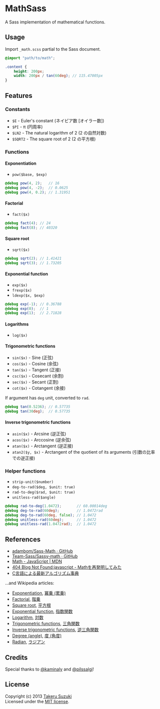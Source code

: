 # MathSass

A Sass implementation of mathematical functions.


## Usage

Import `_math.scss` partial to the Sass document.

```scss
@import "path/to/math";

.content {
    height: 200px;
    width: 200px / tan(60deg); // 115.47005px
}
```

## Features


### Constants

* `$E` - Euler's constant (ネイピア数 [オイラー数])
* `$PI` - π (円周率)
* `$LN2` - The natural logarithm of 2 (2 の自然対数)
* `$SQRT2` - The square root of 2 (2 の平方根)


### Functions


#### Exponentiation

* `pow($base, $exp)`

```scss
@debug pow(4, 2);   // 16
@debug pow(4, -2);  // 0.0625
@debug pow(4, 0.2); // 1.31951
```


#### Factorial

* `fact($x)`

```scss
@debug fact(4); // 24
@debug fact(8); // 40320
```


#### Square root

* `sqrt($x)`

```scss
@debug sqrt(2); // 1.41421
@debug sqrt(3); // 1.73205
```


#### Exponential function

* `exp($x)`
* `frexp($x)`
* `ldexp($x, $exp)`

```scss
@debug exp(-1); // 0.36788
@debug exp(0);  // 1
@debug exp(1);  // 2.71828
```


#### Logarithms

* `log($x)`


#### Trigonometric functions

* `sin($x)` - Sine (正弦)
* `cos($x)` - Cosine (余弦)
* `tan($x)` - Tangent (正接)
* `csc($x)` - Cosecant (余割)
* `sec($x)` - Secant (正割)
* `cot($x)` - Cotangent (余接)

If argument has `deg` unit, converted to `rad`.

```scss
@debug tan(0.5236); // 0.57735
@debug tan(30deg);  // 0.57735
```


#### Inverse trigonometric functions

* `asin($x)` - Arcsine (逆正弦)
* `acos($x)` - Arccosine (逆余弦)
* `atan($x)` - Arctangent (逆正接)
* `atan2($y, $x)` - Arctangent of the quotient of its arguments (引数の比率での逆正接)


### Helper functions

* `strip-unit($number)`
* `deg-to-rad($deg, $unit: true)`
* `rad-to-deg($rad, $unit: true)`
* `unitless-rad($angle)`

```scss
@debug rad-to-deg(1.0472);       // 60.00014deg
@debug deg-to-rad(60deg);        // 1.0472rad
@debug deg-to-rad(60deg, false); // 1.0472
@debug unitless-rad(60deg);      // 1.0472
@debug unitless-rad(1.0472rad);  // 1.0472
```


## References

* [adambom/Sass-Math · GitHub](https://github.com/adambom/Sass-Math)
* [Team-Sass/Sassy-math · GitHub](https://github.com/Team-Sass/Sassy-math)
* [Math - JavaScript | MDN](https://developer.mozilla.org/docs/JavaScript/Reference/Global_Objects/Math)
* [404 Blog Not Found:javascript - Mathを再発明してみた](http://blog.livedoor.jp/dankogai/archives/51518565.html)
* [C言語による最新アルゴリズム事典](http://www.amazon.co.jp/dp/4874084141?tag=terkel-22)

…and Wikipedia articles:

* [Exponentiation](http://en.wikipedia.org/wiki/Exponentiation), [冪乗 (累乗)](http://ja.wikipedia.org/wiki/%E5%86%AA%E4%B9%97)
* [Factorial](http://en.wikipedia.org/wiki/Factorial), [階乗](http://ja.wikipedia.org/wiki/%E9%9A%8E%E4%B9%97)
* [Square root](http://en.wikipedia.org/wiki/Square_root), [平方根](http://ja.wikipedia.org/wiki/%E5%B9%B3%E6%96%B9%E6%A0%B9)
* [Exponential function](http://en.wikipedia.org/wiki/Exponential_function), [指数関数](http://ja.wikipedia.org/wiki/%E6%8C%87%E6%95%B0%E9%96%A2%E6%95%B0)
* [Logarithm](http://en.wikipedia.org/wiki/Logarithm), [対数](http://ja.wikipedia.org/wiki/%E5%AF%BE%E6%95%B0)
* [Trigonometric functions](http://en.wikipedia.org/wiki/Trigonometric_functions), [三角関数](http://ja.wikipedia.org/wiki/%E4%B8%89%E8%A7%92%E9%96%A2%E6%95%B0)
* [Inverse trigonometric functions](http://en.wikipedia.org/wiki/Inverse_trigonometric_functions), [逆三角関数](http://ja.wikipedia.org/wiki/%E4%B8%89%E8%A7%92%E9%96%A2%E6%95%B0#.E9.80.86.E4.B8.89.E8.A7.92.E9.96.A2.E6.95.B0)
* [Degree (angle)](http://en.wikipedia.org/wiki/Degree_\(angle\)), [度 (角度)](http://ja.wikipedia.org/wiki/%E5%BA%A6_\(%E8%A7%92%E5%BA%A6\))
* [Radian](http://en.wikipedia.org/wiki/Radian), [ラジアン](http://ja.wikipedia.org/wiki/%E3%83%A9%E3%82%B8%E3%82%A2%E3%83%B3)


## Credits

Special thanks to [@kaminaly](https://github.com/kaminaly) and [@pilssalgi](https://github.com/pilssalgi)!


## License

Copyright (c) 2013 [Takeru Suzuki](http://terkel.jp/)  
Licensed under the [MIT license](http://www.opensource.org/licenses/MIT).
